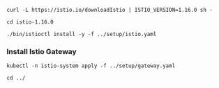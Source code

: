 ```shell
curl -L https://istio.io/downloadIstio | ISTIO_VERSION=1.16.0 sh -
```

```shell
cd istio-1.16.0
```

```shell
./bin/istioctl install -y -f ../setup/istio.yaml
```

### Install Istio Gateway

```shell
kubectl -n istio-system apply -f ../setup/gateway.yaml
```

```shell
cd ../
```
